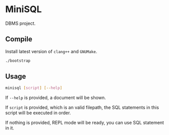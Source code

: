 # MiniSQL
DBMS project.

## Compile
Install latest version of `clang++` and `GNUMake`.
```sh
./bootstrap
```

## Usage

```sh
minisql [script] [--help]
```

If `--help` is provided, a document will be shown.

If `script` is provided, which is an valid filepath, the SQL statements in this script will be executed in order.

If nothing is provided, REPL mode will be ready, you can use SQL statement in it.
